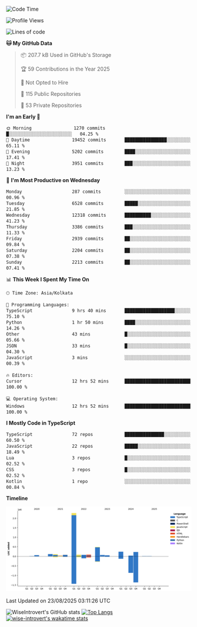 <!--START_SECTION:waka-->
![Code Time](http://img.shields.io/badge/Code%20Time-2%2C454%20hrs%2038%20mins-blue)

![Profile Views](http://img.shields.io/badge/Profile%20Views-0-blue)

![Lines of code](https://img.shields.io/badge/From%20Hello%20World%20I%27ve%20Written-4.0%20million%20lines%20of%20code-blue)

**🐱 My GitHub Data** 

> 📦 207.7 kB Used in GitHub's Storage 
 > 
> 🏆 59 Contributions in the Year 2025
 > 
> 🚫 Not Opted to Hire
 > 
> 📜 115 Public Repositories 
 > 
> 🔑 53 Private Repositories 
 > 
**I'm an Early 🐤** 

```text
🌞 Morning                1270 commits        █░░░░░░░░░░░░░░░░░░░░░░░░   04.25 % 
🌆 Daytime                19452 commits       ████████████████░░░░░░░░░   65.11 % 
🌃 Evening                5202 commits        ████░░░░░░░░░░░░░░░░░░░░░   17.41 % 
🌙 Night                  3951 commits        ███░░░░░░░░░░░░░░░░░░░░░░   13.23 % 
```
📅 **I'm Most Productive on Wednesday** 

```text
Monday                   287 commits         ░░░░░░░░░░░░░░░░░░░░░░░░░   00.96 % 
Tuesday                  6528 commits        █████░░░░░░░░░░░░░░░░░░░░   21.85 % 
Wednesday                12318 commits       ██████████░░░░░░░░░░░░░░░   41.23 % 
Thursday                 3386 commits        ███░░░░░░░░░░░░░░░░░░░░░░   11.33 % 
Friday                   2939 commits        ██░░░░░░░░░░░░░░░░░░░░░░░   09.84 % 
Saturday                 2204 commits        ██░░░░░░░░░░░░░░░░░░░░░░░   07.38 % 
Sunday                   2213 commits        ██░░░░░░░░░░░░░░░░░░░░░░░   07.41 % 
```


📊 **This Week I Spent My Time On** 

```text
🕑︎ Time Zone: Asia/Kolkata

💬 Programming Languages: 
TypeScript               9 hrs 40 mins       ███████████████████░░░░░░   75.10 % 
Python                   1 hr 50 mins        ████░░░░░░░░░░░░░░░░░░░░░   14.26 % 
Other                    43 mins             █░░░░░░░░░░░░░░░░░░░░░░░░   05.66 % 
JSON                     33 mins             █░░░░░░░░░░░░░░░░░░░░░░░░   04.30 % 
JavaScript               3 mins              ░░░░░░░░░░░░░░░░░░░░░░░░░   00.39 % 

🔥 Editors: 
Cursor                   12 hrs 52 mins      █████████████████████████   100.00 % 

💻 Operating System: 
Windows                  12 hrs 52 mins      █████████████████████████   100.00 % 
```

**I Mostly Code in TypeScript** 

```text
TypeScript               72 repos            ███████████████░░░░░░░░░░   60.50 % 
JavaScript               22 repos            █████░░░░░░░░░░░░░░░░░░░░   18.49 % 
Lua                      3 repos             █░░░░░░░░░░░░░░░░░░░░░░░░   02.52 % 
CSS                      3 repos             █░░░░░░░░░░░░░░░░░░░░░░░░   02.52 % 
Kotlin                   1 repo              ░░░░░░░░░░░░░░░░░░░░░░░░░   00.84 % 
```



**Timeline**

![Lines of Code chart](https://raw.githubusercontent.com/wise-introvert/wise-introvert/master/assets/bar_graph.png)


 Last Updated on 23/08/2025 03:11:26 UTC
<!--END_SECTION:waka-->

![WiseIntrovert's GitHub stats](https://github-readme-stats.vercel.app/api?username=wise-introvert&count_private=true&show_icons=true)
[![Top Langs](https://github-readme-stats.vercel.app/api/top-langs/?username=wise-introvert&langs_count=10)](https://github.com/anuraghazra/github-readme-stats)
[![wise-introvert's wakatime stats](https://github-readme-stats.vercel.app/api/wakatime?username=wiseintrovert)](https://github.com/anuraghazra/github-readme-stats)
